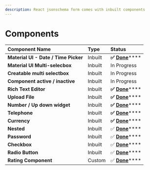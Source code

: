```yaml
---
description: React jsonschema form comes with inbuilt components
---
```


# Components

| **Component Name** | Type | **Status** |
| :--- | :--- | :--- |
| **Material UI - Date / Time Picker** | Inbuilt | **✅** [**Done**](material-ui-date-time-picker.md)\*\*\*\* |
| **Material UI Multi-selecbox** | Inbuilt | In Progress |
| **Creatable multi selectbox** | Inbuilt | In Progress |
| **Component active / inactive** | Inbuilt | In Progress |
| **Rich Text Editor** | Inbuilt | **✅** [**Done**](rich-text-editor.md)\*\*\*\* |
| **Upload File** | Inbuilt | **✅** [**Done**](upload-file.md)\*\*\*\* |
| **Number / Up down widget** | Inbuilt | **✅** [**Done**](number-up-down-widget.md)\*\*\*\* |
| **Telephone** | Inbuilt | **✅** [**Done**](currency.md)\*\*\*\* |
| **Currency** | Inbuilt | **✅** [**Done**](currency.md)\*\*\*\* |
| **Nested** | Inbuilt | ✅ [**Done**](nested.md)\*\*\*\* |
| **Password** | Inbuilt | ✅ [**Done**](password.md)\*\*\*\* |
| **Checkbox** | Inbuilt | ✅ [**Done**](checkbox.md)\*\*\*\* |
| **Radio Button** | Inbuilt | ✅ [**Done**](radio-button.md)\*\*\*\* |
| **Rating Component** | Custom | ✅ [**Done**](custom-components/rating-component-example.md)\*\*\*\* |



